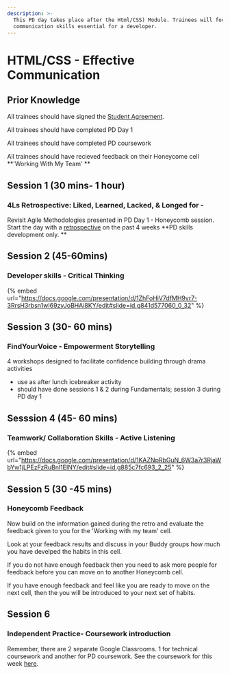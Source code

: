 ```yaml
---
description: >-
  This PD day takes place after the Html/CSS) Module. Trainees will focus on
  communication skills essential for a developer.
---
```


# HTML/CSS - Effective Communication

## Prior Knowledge&#x20;

All trainees should have signed the [Student Agreement](https://docs.codeyourfuture.io/organisation/agreements-and-rules/student-agreement).&#x20;

All trainees should have completed PD Day 1

All trainees should have completed PD coursework&#x20;

All trainees should have recieved feedback on their Honeycome cell **'Working With My Team' **

## Session 1 (30 mins- 1 hour)

### 4Ls Retrospective: Liked, Learned, Lacked, & Longed for -&#x20;

Revisit Agile Methodologies presented in PD Day 1 - Honeycomb session. \
Start the day with a [retrospective](https://www.retrium.com/retrospective-techniques/4ls) on the past 4 weeks **PD skills development only.  **

## Session 2 (45-60mins)

### Developer skills - Critical Thinking

{% embed url="https://docs.google.com/presentation/d/1ZhFoHiV7dfMH9vr7-3RrsH3rbsn1wI69zyJoBHAi8KY/edit#slide=id.g841d577060_0_32" %}



## Session 3 (30- 60 mins)

### **FindYourVoice - Empowerment Storytelling**

4 workshops designed to facilitate confidence building through drama activities

* use as after lunch icebreaker activity
* should have done sessions 1 & 2 during Fundamentals; session 3 during PD day 1&#x20;

## Sesssion 4 (45- 60 mins)

### Teamwork/ Collaboration Skills - Active Listening&#x20;

{% embed url="https://docs.google.com/presentation/d/1KAZNpRbGuN_6W3a7r3RjaWbYw1jLPEzFzRuBnl1EINY/edit#slide=id.g885c7fc693_2_25" %}

## Session 5 (30 -45 mins)

### Honeycomb Feedback

Now build on the information gained during the retro and evaluate the feedback given to you for the 'Working with my team' cell.

Look at your feedback results and discuss in your Buddy groups how much you have develped the habits in this cell.&#x20;

If you do not have enough feedback then you need to ask more people for feedback before you can move on to another Honeycomb cell.&#x20;

If you have enough feedback and feel like you are ready to move on the next cell, then the you will be introduced to your next set of habits.&#x20;

## Session 6

### Independent Practice- Coursework introduction

Remember, there are 2 separate Google Classrooms. 1 for technical coursework and another for PD coursework. See the coursework for this week [here](https://personaldevelopment.codeyourfuture.io/sessions/pd-session-2/coursework).&#x20;
